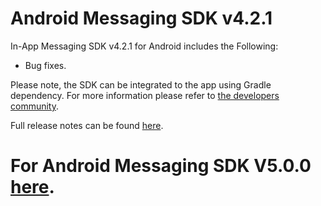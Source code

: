 # Android Messaging SDK v4.2.1

In-App Messaging SDK v4.2.1 for Android includes the Following:
* Bug fixes.

Please note, the SDK can be integrated to the app using Gradle dependency. For more information please refer to [the developers community](https://developers.liveperson.com/android-quickstart.html).

Full release notes can be found [here](https://developers.liveperson.com/mobile-app-messaging-sdk-for-android-latest-release-notes.html).

# For Android Messaging SDK V5.0.0 [here](https://github.com/LP-Messaging/Android-Messaging-SDK/tree/androidX_master).
